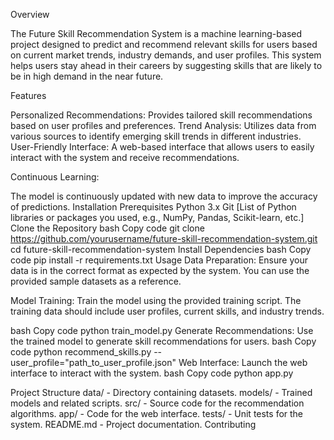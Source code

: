 Overview

The Future Skill Recommendation System is a machine learning-based project designed to predict and recommend relevant skills for users based on current market trends, industry demands, and user profiles. This system helps users stay ahead in their careers by suggesting skills that are likely to be in high demand in the near future.

Features

Personalized Recommendations: Provides tailored skill recommendations based on user profiles and preferences.
Trend Analysis: Utilizes data from various sources to identify emerging skill trends in different industries.
User-Friendly Interface: A web-based interface that allows users to easily interact with the system and receive recommendations.

Continuous Learning: 

The model is continuously updated with new data to improve the accuracy of predictions.
Installation
Prerequisites
Python 3.x
Git
[List of Python libraries or packages you used, e.g., NumPy, Pandas, Scikit-learn, etc.]
Clone the Repository
bash
Copy code
git clone https://github.com/yourusername/future-skill-recommendation-system.git
cd future-skill-recommendation-system
Install Dependencies
bash
Copy code
pip install -r requirements.txt
Usage
Data Preparation: Ensure your data is in the correct format as expected by the system. You can use the provided sample datasets as a reference.

Model Training:
Train the model using the provided training script. The training data should include user profiles, current skills, and industry trends.

bash
Copy code
python train_model.py
Generate Recommendations: Use the trained model to generate skill recommendations for users.
bash
Copy code
python recommend_skills.py --user_profile="path_to_user_profile.json"
Web Interface: Launch the web interface to interact with the system.
bash
Copy code
python app.py


Project Structure
data/ - Directory containing datasets.
models/ - Trained models and related scripts.
src/ - Source code for the recommendation algorithms.
app/ - Code for the web interface.
tests/ - Unit tests for the system.
README.md - Project documentation.
Contributing
